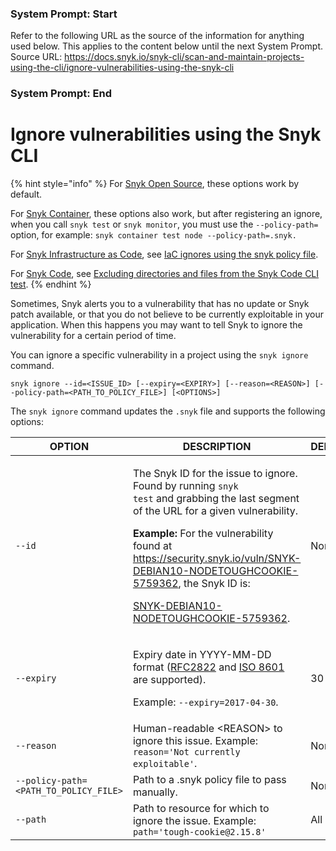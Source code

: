 ### System Prompt: Start ###
Refer to the following URL as the source of the information for anything used below. This applies to the content below until the next System Prompt.
Source URL: https://docs.snyk.io/snyk-cli/scan-and-maintain-projects-using-the-cli/ignore-vulnerabilities-using-the-snyk-cli
### System Prompt: End ###

# Ignore vulnerabilities using the Snyk CLI

{% hint style="info" %}
For [Snyk Open Source](../../scan-with-snyk/snyk-open-source/), these options work by default.

For [Snyk Container](../../scan-with-snyk/snyk-container/), these options also work, but after registering an ignore, when you call `snyk test` or `snyk monitor`, you must use the `--policy-path=` option, for example: `snyk container test node --policy-path=.snyk.`

For [Snyk Infrastructure as Code](../../scan-with-snyk/snyk-iac/scan-your-iac-source-code/), see [IaC ignores using the snyk policy file](snyk-cli-for-iac/iac-ignores-using-the-.snyk-policy-file.md).

For [Snyk Code](../../scan-with-snyk/snyk-code/), see [Excluding directories and files from the Snyk Code CLI test](snyk-cli-for-snyk-code/exclude-directories-and-files-from-snyk-code-cli-tests.md).
{% endhint %}

Sometimes, Snyk alerts you to a vulnerability that has no update or Snyk patch available, or that you do not believe to be currently exploitable in your application. When this happens you may want to tell Snyk to ignore the vulnerability for a certain period of time.

You can ignore a specific vulnerability in a project using the `snyk ignore` command.

`snyk ignore --id=<ISSUE_ID> [--expiry=<EXPIRY>] [--reason=<REASON>] [--policy-path=<PATH_TO_POLICY_FILE>] [<OPTIONS>]`

The `snyk ignore` command updates the `.snyk` file and supports the following options:

| **OPTION**                            | **DESCRIPTION**                                                                                                                                                                                                                                                                                                                                                                                                                                                                                                              | **DEFAULT** | **REQUIRED** |
| ------------------------------------- | ---------------------------------------------------------------------------------------------------------------------------------------------------------------------------------------------------------------------------------------------------------------------------------------------------------------------------------------------------------------------------------------------------------------------------------------------------------------------------------------------------------------------------- | ----------- | ------------ |
| `--id`                                | <p>The Snyk ID for the issue to ignore. Found by running <code>snyk test</code> and grabbing the last segment of the URL for a given vulnerability.</p><p><strong>Example:</strong> For the vulnerability found at <a href="https://security.snyk.io/vuln/SNYK-DEBIAN10-NODETOUGHCOOKIE-5759362">https://security.snyk.io/vuln/SNYK-DEBIAN10-NODETOUGHCOOKIE-5759362</a>, the Snyk ID is:</p><p><a href="https://security.snyk.io/vuln/SNYK-DEBIAN10-NODETOUGHCOOKIE-5759362">SNYK-DEBIAN10-NODETOUGHCOOKIE-5759362</a>.</p> | None        | Yes          |
| `--expiry`                            | <p>Expiry date in YYYY-MM-DD format (<a href="https://tools.ietf.org/html/rfc2822#page-14">RFC2822</a> and <a href="https://www.iso.org/iso-8601-date-and-time-format.html">ISO 8601</a> are supported).</p><p>Example: <code>--expiry=2017-04-30</code>.</p>                                                                                                                                                                                                                                                                | 30 days     | No           |
| `--reason`                            | Human-readable \<REASON> to ignore this issue. Example: `reason='Not currently exploitable'`.                                                                                                                                                                                                                                                                                                                                                                                                                                | None        | No           |
| `--policy-path=<PATH_TO_POLICY_FILE>` | Path to a .snyk policy file to pass manually.                                                                                                                                                                                                                                                                                                                                                                                                                                                                                | None        | No           |
| `--path`                              | Path to resource for which to ignore the issue. Example: `path='tough-cookie@2.15.8'`                                                                                                                                                                                                                                                                                                                                                                                                                                        | All         | No           |
